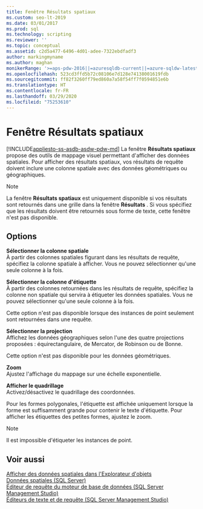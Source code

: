 ```yaml
---
title: Fenêtre Résultats spatiaux
ms.custom: seo-lt-2019
ms.date: 03/01/2017
ms.prod: sql
ms.technology: scripting
ms.reviewer: ''
ms.topic: conceptual
ms.assetid: c2d5a477-6496-4d01-adee-7322ebdfadf3
author: markingmyname
ms.author: maghan
monikerRange: '>=aps-pdw-2016||=azuresqldb-current||=azure-sqldw-latest||>=sql-server-2016||=sqlallproducts-allversions||>=sql-server-linux-2017||=azuresqldb-mi-current'
ms.openlocfilehash: 523cd3ffd5b72c08106e7d128e74138001619fdb
ms.sourcegitcommit: ff82f3260ff79ed860a7a58f54ff7f0594851e6b
ms.translationtype: HT
ms.contentlocale: fr-FR
ms.lasthandoff: 03/29/2020
ms.locfileid: "75253610"
---
```

# <a name="spatial-results-window"></a>Fenêtre Résultats spatiaux
[!INCLUDE[appliesto-ss-asdb-asdw-pdw-md](../../includes/appliesto-ss-asdb-asdw-pdw-md.md)]
  La fenêtre **Résultats spatiaux** propose des outils de mappage visuel permettant d'afficher des données spatiales. Pour afficher des résultats spatiaux, vos résultats de requête doivent inclure une colonne spatiale avec des données géométriques ou géographiques.  
  
> [!NOTE]  
>  La fenêtre **Résultats spatiaux** est uniquement disponible si vos résultats sont retournés dans une grille dans la fenêtre **Résultats** . Si vous spécifiez que les résultats doivent être retournés sous forme de texte, cette fenêtre n'est pas disponible.  
  
## <a name="options"></a>Options  
 **Sélectionner la colonne spatiale**  
 À partir des colonnes spatiales figurant dans les résultats de requête, spécifiez la colonne spatiale à afficher. Vous ne pouvez sélectionner qu'une seule colonne à la fois.  
  
 **Sélectionner la colonne d'étiquette**  
 À partir des colonnes retournées dans les résultats de requête, spécifiez la colonne non spatiale qui servira à étiqueter les données spatiales. Vous ne pouvez sélectionner qu'une seule colonne à la fois.  
  
 Cette option n'est pas disponible lorsque des instances de point seulement sont retournées dans une requête.  
  
 **Sélectionner la projection**  
 Affichez les données géographiques selon l'une des quatre projections proposées : équirectangulaire, de Mercator, de Robinson ou de Bonne.  
  
 Cette option n'est pas disponible pour les données géométriques.  
  
 **Zoom**  
 Ajustez l'affichage du mappage sur une échelle exponentielle.  
  
 **Afficher le quadrillage**  
 Activez/désactivez le quadrillage des coordonnées.  
  
 Pour les formes polygonales, l'étiquette est affichée uniquement lorsque la forme est suffisamment grande pour contenir le texte d'étiquette. Pour afficher les étiquettes des petites formes, ajustez le zoom.  
  
> [!NOTE]  
>  Il est impossible d'étiqueter les instances de point.  
  
## <a name="see-also"></a>Voir aussi  
 [Afficher des données spatiales dans l'Explorateur d'objets](../../relational-databases/scripting/view-spatial-data-in-object-explorer.md)   
 [Données spatiales &#40;SQL Server&#41;](../../relational-databases/spatial/spatial-data-sql-server.md)   
 [Éditeur de requête du moteur de base de données &#40;SQL Server Management Studio&#41;](../../relational-databases/scripting/database-engine-query-editor-sql-server-management-studio.md)   
 [Éditeurs de texte et de requête &#40;SQL Server Management Studio&#41;](../../relational-databases/scripting/query-and-text-editors-sql-server-management-studio.md)  
  
  
